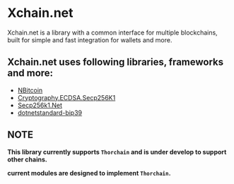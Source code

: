 # Xchain.net
Xchain.net is a library with a common interface for multiple blockchains, built for simple and fast integration for wallets and more.


## Xchain.net uses following libraries, frameworks and more:

- [NBitcoin](https://github.com/MetacoSA/NBitcoin)
- [Cryptography.ECDSA.Secp256K1](https://github.com/Chainers/Cryptography.ECDSA)
- [Secp256k1.Net](https://github.com/MeadowSuite/Secp256k1.Net)
- [dotnetstandard-bip39](https://github.com/elucidsoft/dotnetstandard-bip39)

## NOTE
**This library currently supports `Thorchain` and is under develop to support other chains.**

**current modules are designed to implement `Thorchain`.**